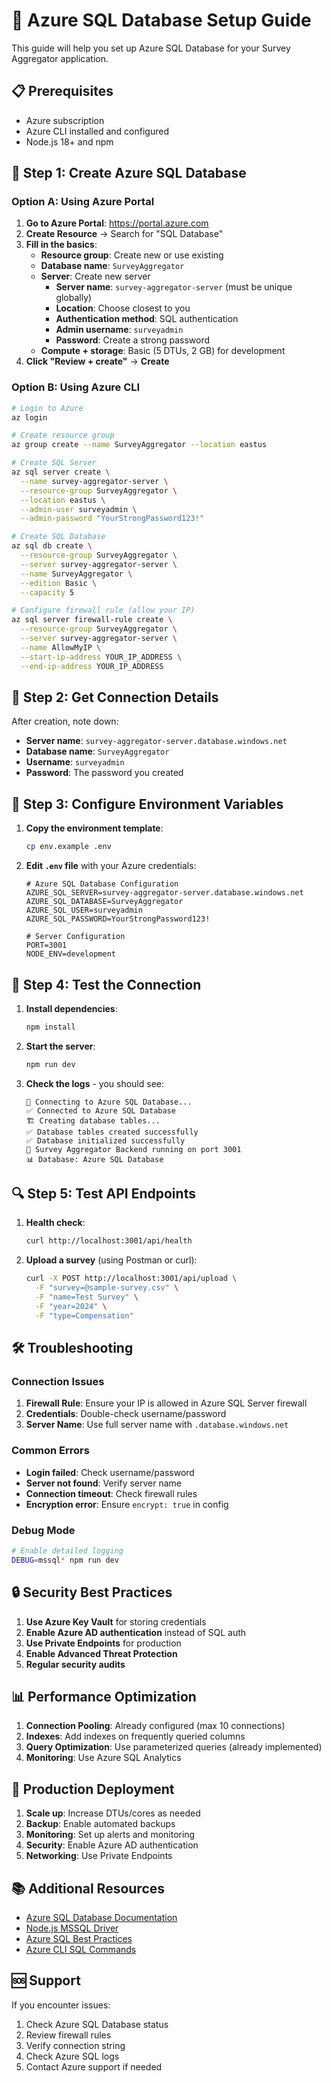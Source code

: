 # 🚀 Azure SQL Database Setup Guide

This guide will help you set up Azure SQL Database for your Survey Aggregator application.

## 📋 Prerequisites

- Azure subscription
- Azure CLI installed and configured
- Node.js 18+ and npm

## 🔧 Step 1: Create Azure SQL Database

### Option A: Using Azure Portal

1. **Go to Azure Portal**: https://portal.azure.com
2. **Create Resource** → Search for "SQL Database"
3. **Fill in the basics**:
   - **Resource group**: Create new or use existing
   - **Database name**: `SurveyAggregator`
   - **Server**: Create new server
     - **Server name**: `survey-aggregator-server` (must be unique globally)
     - **Location**: Choose closest to you
     - **Authentication method**: SQL authentication
     - **Admin username**: `surveyadmin`
     - **Password**: Create a strong password
   - **Compute + storage**: Basic (5 DTUs, 2 GB) for development
4. **Click "Review + create"** → **Create**

### Option B: Using Azure CLI

```bash
# Login to Azure
az login

# Create resource group
az group create --name SurveyAggregator --location eastus

# Create SQL Server
az sql server create \
  --name survey-aggregator-server \
  --resource-group SurveyAggregator \
  --location eastus \
  --admin-user surveyadmin \
  --admin-password "YourStrongPassword123!"

# Create SQL Database
az sql db create \
  --resource-group SurveyAggregator \
  --server survey-aggregator-server \
  --name SurveyAggregator \
  --edition Basic \
  --capacity 5

# Configure firewall rule (allow your IP)
az sql server firewall-rule create \
  --resource-group SurveyAggregator \
  --server survey-aggregator-server \
  --name AllowMyIP \
  --start-ip-address YOUR_IP_ADDRESS \
  --end-ip-address YOUR_IP_ADDRESS
```

## 🔐 Step 2: Get Connection Details

After creation, note down:
- **Server name**: `survey-aggregator-server.database.windows.net`
- **Database name**: `SurveyAggregator`
- **Username**: `surveyadmin`
- **Password**: The password you created

## 📝 Step 3: Configure Environment Variables

1. **Copy the environment template**:
   ```bash
   cp env.example .env
   ```

2. **Edit `.env` file** with your Azure credentials:
   ```env
   # Azure SQL Database Configuration
   AZURE_SQL_SERVER=survey-aggregator-server.database.windows.net
   AZURE_SQL_DATABASE=SurveyAggregator
   AZURE_SQL_USER=surveyadmin
   AZURE_SQL_PASSWORD=YourStrongPassword123!
   
   # Server Configuration
   PORT=3001
   NODE_ENV=development
   ```

## 🚀 Step 4: Test the Connection

1. **Install dependencies**:
   ```bash
   npm install
   ```

2. **Start the server**:
   ```bash
   npm run dev
   ```

3. **Check the logs** - you should see:
   ```
   🔌 Connecting to Azure SQL Database...
   ✅ Connected to Azure SQL Database
   🏗️ Creating database tables...
   ✅ Database tables created successfully
   ✅ Database initialized successfully
   🚀 Survey Aggregator Backend running on port 3001
   📊 Database: Azure SQL Database
   ```

## 🔍 Step 5: Test API Endpoints

1. **Health check**:
   ```bash
   curl http://localhost:3001/api/health
   ```

2. **Upload a survey** (using Postman or curl):
   ```bash
   curl -X POST http://localhost:3001/api/upload \
     -F "survey=@sample-survey.csv" \
     -F "name=Test Survey" \
     -F "year=2024" \
     -F "type=Compensation"
   ```

## 🛠️ Troubleshooting

### Connection Issues

1. **Firewall Rule**: Ensure your IP is allowed in Azure SQL Server firewall
2. **Credentials**: Double-check username/password
3. **Server Name**: Use full server name with `.database.windows.net`

### Common Errors

- **Login failed**: Check username/password
- **Server not found**: Verify server name
- **Connection timeout**: Check firewall rules
- **Encryption error**: Ensure `encrypt: true` in config

### Debug Mode

```bash
# Enable detailed logging
DEBUG=mssql* npm run dev
```

## 🔒 Security Best Practices

1. **Use Azure Key Vault** for storing credentials
2. **Enable Azure AD authentication** instead of SQL auth
3. **Use Private Endpoints** for production
4. **Enable Advanced Threat Protection**
5. **Regular security audits**

## 📊 Performance Optimization

1. **Connection Pooling**: Already configured (max 10 connections)
2. **Indexes**: Add indexes on frequently queried columns
3. **Query Optimization**: Use parameterized queries (already implemented)
4. **Monitoring**: Use Azure SQL Analytics

## 🚀 Production Deployment

1. **Scale up**: Increase DTUs/cores as needed
2. **Backup**: Enable automated backups
3. **Monitoring**: Set up alerts and monitoring
4. **Security**: Enable Azure AD authentication
5. **Networking**: Use Private Endpoints

## 📚 Additional Resources

- [Azure SQL Database Documentation](https://docs.microsoft.com/en-us/azure/azure-sql/)
- [Node.js MSSQL Driver](https://github.com/tediousjs/node-mssql)
- [Azure SQL Best Practices](https://docs.microsoft.com/en-us/azure/azure-sql/database/performance-guidance)
- [Azure CLI SQL Commands](https://docs.microsoft.com/en-us/cli/azure/sql)

## 🆘 Support

If you encounter issues:
1. Check Azure SQL Database status
2. Review firewall rules
3. Verify connection string
4. Check Azure SQL logs
5. Contact Azure support if needed

